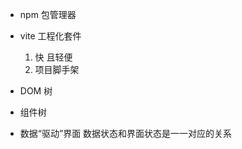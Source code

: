 - npm 包管理器
- vite  工程化套件 
    1. 快  且轻便 
    2. 项目脚手架

- DOM 树
- 组件树
- 数据“驱动”界面
    数据状态和界面状态是一一对应的关系
